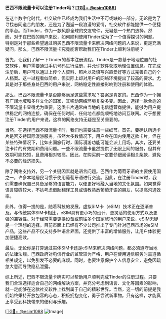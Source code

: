 **巴西不限流量卡可以注册Tinder吗？[[TG💪+ @esim1088](https://t.me/s/esim1088)]**

在这个数字化时代，社交软件已经成为我们生活中不可或缺的一部分。无论是为了寻找志同道合的朋友，还是为了邂逅一段浪漫的爱情，社交软件都能提供一个便捷的平台。而Tinder，作为一款风靡全球的交友软件，无疑是一个热门选择。然而，对于在巴西的用户来说，如何顺利使用Tinder成为了一个值得探讨的问题。特别是对于那些希望通过购买巴西不限流量卡来解决网络问题的人来说，更是充满疑问。那么，巴西不限流量卡究竟能否帮助我们在Tinder上顺利注册呢？

首先，让我们了解一下Tinder的基本注册流程。Tinder是一款基于地理位置的社交软件，用户需要通过手机号码进行注册，并允许软件获取地理位置信息。在完成注册后，用户可以通过上传个人资料、照片以及填写兴趣爱好等方式完善自己的个人档案。这一过程看似简单，但实际上却对用户的网络环境提出了较高的要求。尤其是对于那些身处巴西的用户来说，网络稳定性直接影响到注册和使用的体验。

那么，巴西不限流量卡是否能够满足这些需求呢？答案是肯定的。巴西作为一个拥有广阔地域和多样文化的国家，其移动网络环境复杂多变。因此，选择一款合适的不限流量卡显得尤为重要。这类卡片通常由当地的电信运营商提供，能够为用户提供稳定的网络连接，确保在任何时间、任何地点都能顺畅地访问互联网。对于想要注册Tinder的用户来说，这样的网络支持无疑是至关重要的。

当然，在选择巴西不限流量卡时，我们也需要注意一些细节。首先，要确认所选卡片是否支持国际漫游服务。虽然大多数情况下，用户会在国内使用这款卡片，但在某些特殊情况下，比如出国旅行时，国际漫游功能可能会派上用场。其次，还要关注卡片的有效期和费用问题。一些不限流量卡虽然提供了无限上网的服务，但其有效期可能较短，且费用相对较高。因此，在购买前一定要仔细阅读相关条款，避免不必要的经济损失。

除了网络支持外，另一个关键因素就是语言问题。巴西作为葡萄牙语的主要使用国之一，许多本地居民习惯于使用葡萄牙语进行交流。因此，在注册Tinder时，我们需要确保自己具备足够的语言能力，以便更好地融入当地的文化氛围。如果觉得语言障碍较大，不妨考虑借助翻译工具或请教熟悉葡萄牙语的朋友，以提高沟通效率。

此外，值得一提的是，随着科技的发展，虚拟SIM卡（eSIM）技术正在逐渐普及。与传统实体SIM卡相比，eSIM具有更小巧的设计、更灵活的使用方式以及更强的兼容性。对于经常需要更换设备或前往多个国家旅行的用户来说，eSIM无疑是一个理想的选择。目前市面上已经有不少公司推出了专门针对巴西市场的eSIM产品，这些产品不仅支持多种语言界面，还提供了丰富的增值服务，让用户体验更加便捷高效。

最后，无论你是打算通过实体SIM卡还是eSIM来解决网络问题，都必须遵守当地的法律法规。巴西政府对电信行业的监管较为严格，用户在使用通信服务时需遵循相关规定，以免引发不必要的麻烦。同时，也要注意保护个人信息安全，避免因疏忽大意而导致隐私泄露。

综上所述，巴西不限流量卡确实可以帮助用户顺利完成Tinder的注册过程。只要我们合理选择适合自己的网络解决方案，并充分考虑到语言、文化等因素的影响，就一定能够在这款社交软件上找到属于自己的精彩世界。当然，这一切的前提是我们始终秉持开放包容的心态，积极拥抱变化，勇于尝试新事物。只有这样，才能真正享受到科技带来的便利与乐趣。

[[TG💪+ @esim1088](https://t.me/s/esim1088) ![Image](https://i.postimg.cc/4NQfJmqS/Snipaste-2025-05-13-00-14-12.png)]